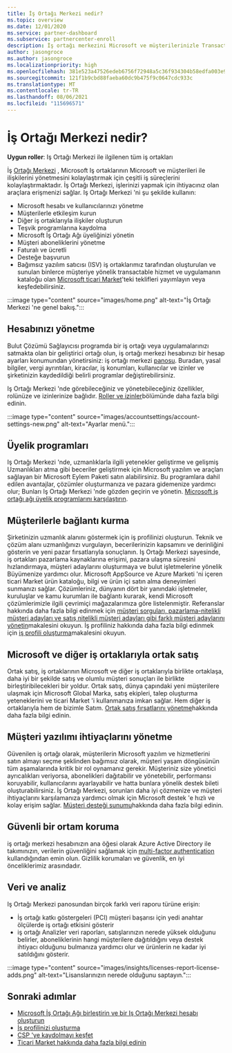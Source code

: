 ```yaml
---
title: İş Ortağı Merkezi nedir?
ms.topic: overview
ms.date: 12/01/2020
ms.service: partner-dashboard
ms.subservice: partnercenter-enroll
description: İş ortağı merkezini Microsoft ve müşterilerinizle Transact Business 'a kullanın
author: jasongroce
ms.author: jasongroce
ms.localizationpriority: high
ms.openlocfilehash: 381e523a47526edeb6756f72948a5c36f934304b58edfa003e9f2dad482224f1
ms.sourcegitcommit: 121f1b9cbd88faeba60dc9b475f9c0647cdc933c
ms.translationtype: MT
ms.contentlocale: tr-TR
ms.lasthandoff: 08/06/2021
ms.locfileid: "115696571"
---
```

# <a name="what-is-partner-center"></a>İş Ortağı Merkezi nedir?

**Uygun roller**: Iş Ortağı Merkezi ile ilgilenen tüm iş ortakları

İş [Ortağı Merkezi](https://partner.microsoft.com/dashboard/home) , Microsoft Iş ortaklarının Microsoft ve müşterileri ile ilişkilerini yönetmesini kolaylaştırmak için çeşitli iş süreçlerini kolaylaştırmaktadır. İş Ortağı Merkezi, işlerinizi yapmak için ihtiyacınız olan araçlara erişmenizi sağlar. Iş Ortağı Merkezi 'ni şu şekilde kullanın:

- Microsoft hesabı ve kullanıcılarınızı yönetme
- Müşterilerle etkileşim kurun
- Diğer iş ortaklarıyla ilişkiler oluşturun
- Teşvik programlarına kaydolma
- Microsoft İş Ortağı Ağı üyeliğinizi yönetin
- Müşteri aboneliklerini yönetme
- Faturalı ve ücretli
- Desteğe başvurun
- Bağımsız yazılım satıcısı (ISV) iş ortaklarımız tarafından oluşturulan ve sunulan binlerce müşteriye yönelik transactable hizmet ve uygulamanın kataloğu olan [Microsoft ticari Market](/azure/marketplace)'teki teklifleri yayımlayın veya keşfedebilirsiniz.

:::image type="content" source="images/home.png" alt-text="İş Ortağı Merkezi 'ne genel bakış.":::

## <a name="manage-your-account"></a>Hesabınızı yönetme

Bulut Çözümü Sağlayıcısı programda bir iş ortağı veya uygulamalarınızı satmakta olan bir geliştirici ortağı olun, iş ortağı merkezi hesabınızı bir hesap ayarları konumundan yönetirsiniz: iş ortağı merkezi [panosu](https://partner.microsoft.com/dashboard/home). Buradan, yasal bilgiler, vergi ayrıntıları, kiracılar, iş konumları, kullanıcılar ve izinler ve şirketinizin kaydedildiği belirli programlar değiştirebilirsiniz.

Iş Ortağı Merkezi 'nde görebileceğiniz ve yönetebileceğiniz özellikler, rolünüze ve izinlerinize bağlıdır. [Roller ve izinler](permissions-overview.md)bölümünde daha fazla bilgi edinin.

:::image type="content" source="images/accountsettings/account-settings-new.png" alt-text="Ayarlar menü.":::

## <a name="membership-programs"></a>Üyelik programları

Iş Ortağı Merkezi 'nde, uzmanlıklarla ilgili yetenekler geliştirme ve gelişmiş Uzmanlıkları atma gibi beceriler geliştirmek için Microsoft yazılım ve araçları sağlayan bir Microsoft Eylem Paketi satın alabilirsiniz. Bu programlara dahil edilen avantajlar, çözümler oluşturmanıza ve pazara gidemenize yardımcı olur; Bunları Iş Ortağı Merkezi 'nde gözden geçirin ve yönetin. [Microsoft iş ortağı ağı üyelik programlarını karşılaştırın](https://partner.microsoft.com/membership/compare-offers).

## <a name="connect-with-customers"></a>Müşterilerle bağlantı kurma

Şirketinizin uzmanlık alanını göstermek için iş profilinizi oluşturun. Teknik ve çözüm alanı uzmanlığınızı vurgulayın, becerilerinizin kapsamını ve derinliğini gösterin ve yeni pazar fırsatlarıyla sonuçlanın. Iş Ortağı Merkezi sayesinde, iş ortakları pazarlama kaynaklarına erişimi, pazara ulaşma süresini hızlandırmaya, müşteri adaylarını oluşturmaya ve bulut işletmelerine yönelik Büyümenize yardımcı olur. Microsoft AppSource ve Azure Marketi 'ni içeren ticari Market ürün kataloğu, bilgi ve ürün içi satın alma deneyimleri sunmanızı sağlar. Çözümleriniz, dünyanın dört bir yanındaki işletmeler, kuruluşlar ve kamu kurumları ile bağlantı kurarak, kendi Microsoft çözümlerimizle ilgili çevrimiçi mağazalarımıza göre listelenmiştir. Referanslar hakkında daha fazla bilgi edinmek için [müşteri sorguları, pazarlama-nitelikli müşteri adayları ve satış nitelikli müşteri adayları gibi farklı müşteri adaylarını yönetin](manage-leads.md)makalesini okuyun. İş profiliniz hakkında daha fazla bilgi edinmek için [iş profili oluşturma](create-a-marketing-profile.md)makalesini okuyun.

## <a name="co-sell-with-microsoft-and-other-partners"></a>Microsoft ve diğer iş ortaklarıyla ortak satış

Ortak satış, iş ortaklarının Microsoft ve diğer iş ortaklarıyla birlikte ortaklaşa, daha iyi bir şekilde satış ve olumlu müşteri sonuçları ile birlikte birleştiribilecekleri bir yoldur. Ortak satış, dünya çapındaki yeni müşterilere ulaşmak için Microsoft Global Marka, satış ekipleri, talep oluşturma yeteneklerini ve ticari Market 'i kullanmanıza imkan sağlar. Hem diğer iş ortaklarıyla hem de bizimle Satım. [Ortak satış fırsatlarını yönetme](manage-co-sell-opportunities.md)hakkında daha fazla bilgi edinin.

## <a name="manage-customer-software-needs"></a>Müşteri yazılımı ihtiyaçlarını yönetme

Güvenilen iş ortağı olarak, müşterilerin Microsoft yazılım ve hizmetlerini satın almayı seçme şeklinden bağımsız olarak, müşteri yaşam döngüsünün tüm aşamalarında kritik bir rol oynamanız gerekir. Müşteriniz size yönetici ayrıcalıkları veriyorsa, abonelikleri dağıtabilir ve yönetebilir, performansı koruyabilir, kullanıcılarını ayarlayabilir ve hatta bunlara yönelik destek bileti oluşturabilirsiniz. İş Ortağı Merkezi, sorunları daha iyi çözmenize ve müşteri ihtiyaçlarını karşılamanıza yardımcı olmak için Microsoft destek 'e hızlı ve kolay erişim sağlar. [Müşteri desteği sunumu](customer-support.md)hakkında daha fazla bilgi edinin.

## <a name="maintain-a-secure-environment"></a>Güvenli bir ortam koruma

iş ortağı merkezi hesabınızın ana öğesi olarak Azure Active Directory ile takımınızın, verilerin güvenliğini sağlamak için [multi-factor authentication](partner-security-requirements-mandating-mfa.md) kullandığından emin olun. Gizlilik korumaları ve güvenlik, en iyi önceliklerimiz arasındadır.

## <a name="data-and-analytics"></a>Veri ve analiz

Iş Ortağı Merkezi panosundan birçok farklı veri raporu türüne erişin:

- İş ortağı katkı göstergeleri (PCI) müşteri başarısı için yedi anahtar ölçülerde iş ortağı etkisini gösterir
- iş ortağı Analizler veri raporları, satışlarınızın nerede yüksek olduğunu belirler, aboneliklerinin hangi müşterilere dağıtıldığını veya destek ihtiyacı olduğunu bulmanıza yardımcı olur ve ürünlerin ne kadar iyi satıldığını gösterir.

:::image type="content" source="images/insights/licenses-report-license-adds.png" alt-text="Lisanslarınızın nerede olduğunu saptayın.":::

## <a name="next-steps"></a>Sonraki adımlar

- [Microsoft İş Ortağı Ağı birleştirin ve bir Iş Ortağı Merkezi hesabı oluşturun](mpn-create-a-partner-center-account.md)
- [İş profilinizi oluşturma](create-a-marketing-profile.md)
- [CSP 'ye kaydolmayı keşfet](csp-overview.md)
- [Ticari Market hakkında daha fazla bilgi edinin](csp-commercial-marketplace-overview.md)
